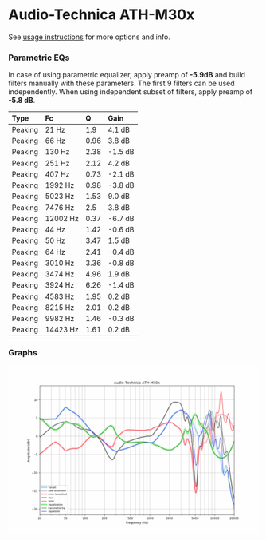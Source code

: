 # Audio-Technica ATH-M30x
See [usage instructions](https://github.com/jaakkopasanen/AutoEq#usage) for more options and info.

### Parametric EQs
In case of using parametric equalizer, apply preamp of **-5.9dB** and build filters manually
with these parameters. The first 9 filters can be used independently.
When using independent subset of filters, apply preamp of **-5.8 dB**.

| Type    | Fc       |    Q | Gain    |
|:--------|:---------|:-----|:--------|
| Peaking | 21 Hz    | 1.9  | 4.1 dB  |
| Peaking | 66 Hz    | 0.96 | 3.8 dB  |
| Peaking | 130 Hz   | 2.38 | -1.5 dB |
| Peaking | 251 Hz   | 2.12 | 4.2 dB  |
| Peaking | 407 Hz   | 0.73 | -2.1 dB |
| Peaking | 1992 Hz  | 0.98 | -3.8 dB |
| Peaking | 5023 Hz  | 1.53 | 9.0 dB  |
| Peaking | 7476 Hz  | 2.5  | 3.8 dB  |
| Peaking | 12002 Hz | 0.37 | -6.7 dB |
| Peaking | 44 Hz    | 1.42 | -0.6 dB |
| Peaking | 50 Hz    | 3.47 | 1.5 dB  |
| Peaking | 64 Hz    | 2.41 | -0.4 dB |
| Peaking | 3010 Hz  | 3.36 | -0.8 dB |
| Peaking | 3474 Hz  | 4.96 | 1.9 dB  |
| Peaking | 3924 Hz  | 6.26 | -1.4 dB |
| Peaking | 4583 Hz  | 1.95 | 0.2 dB  |
| Peaking | 8215 Hz  | 2.01 | 0.2 dB  |
| Peaking | 9982 Hz  | 1.46 | -0.3 dB |
| Peaking | 14423 Hz | 1.61 | 0.2 dB  |

### Graphs
![](./Audio-Technica%20ATH-M30x.png)